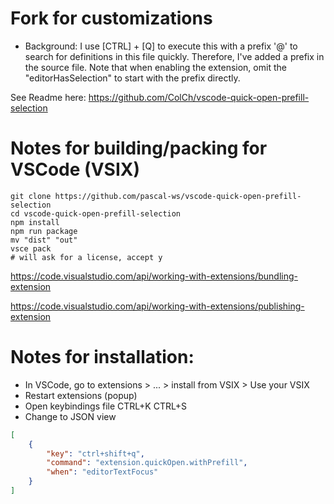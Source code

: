 # Fork for customizations
- Background: I use [CTRL] + [Q] to execute this with a prefix '@' to search for definitions in this file quickly. Therefore, I've added a prefix in the source file. Note that when enabling the extension, omit the "editorHasSelection" to start with the prefix directly.

See Readme here: https://github.com/ColCh/vscode-quick-open-prefill-selection

# Notes for building/packing for VSCode (VSIX)

```pwsh
git clone https://github.com/pascal-ws/vscode-quick-open-prefill-selection
cd vscode-quick-open-prefill-selection
npm install
npm run package
mv "dist" "out"
vsce pack
# will ask for a license, accept y
```

https://code.visualstudio.com/api/working-with-extensions/bundling-extension

https://code.visualstudio.com/api/working-with-extensions/publishing-extension


# Notes for installation: 
- In VSCode, go to extensions > ... > install from VSIX > Use your VSIX 
- Restart extensions (popup)
- Open keybindings file CTRL+K CTRL+S
- Change to JSON view

```json
[
    {
        "key": "ctrl+shift+q",
        "command": "extension.quickOpen.withPrefill",
        "when": "editorTextFocus"
    }
]
```


